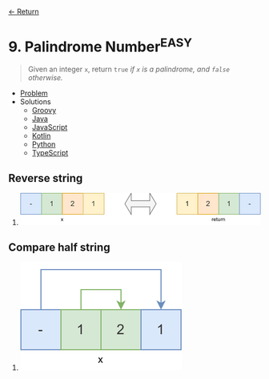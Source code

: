 [&larr; Return](https://hanggrian.github.io/grind-leetcode/)

# 9. Palindrome Number<sup>EASY</sup>

> Given an integer `x`, return `true` *if `x` is a palindrome, and `false`
  otherwise.*

- [Problem](https://leetcode.com/problems/palindrome-number/)
- Solutions
  - [Groovy](https://github.com/hanggrian/grind-leetcode/blob/main/groovy/src/main/groovy/problems1_100/PalindromeNumber.groovy)
  - [Java](https://github.com/hanggrian/grind-leetcode/blob/main/java/src/main/java/problems1_100/PalindromeNumber.java)
  - [JavaScript](https://github.com/hanggrian/grind-leetcode/blob/main/javascript/src/problems1_100/palindrome-number.js)
  - [Kotlin](https://github.com/hanggrian/grind-leetcode/blob/main/kotlin/src/main/kotlin/problems1_100/PalindromeNumber.kt)
  - [Python](https://github.com/hanggrian/grind-leetcode/blob/main/python/src/problems1_100/palindrome_number.py)
  - [TypeScript](https://github.com/hanggrian/grind-leetcode/blob/main/typescript/src/problems1_100/palindrome-number.ts)

## Reverse string

1.  ![](https://github.com/hanggrian/grind-leetcode/raw/assets/problems1_100/palindrome-number1.svg)

## Compare half string

1.  ![](https://github.com/hanggrian/grind-leetcode/raw/assets/problems1_100/palindrome-number2.svg)
